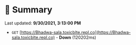 # 📖 Summary
Last updated: **9/30/2021, 3:13:00 PM**

- `GET` [https://Bhadwa-sala.toxicblte.repl.co](https://Bhadwa-sala.toxicblte.repl.co) - **Down** (120202ms)
